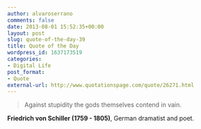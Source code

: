 ```yaml
---
author: alvaroserrano
comments: false
date: 2013-08-01 15:52:35+00:00
layout: post
slug: quote-of-the-day-39
title: Quote of the Day
wordpress_id: 1637173519
categories:
- Digital Life
post_format:
- Quote
external-url: http://www.quotationspage.com/quote/26271.html
---
```


<blockquote>Against stupidity the gods themselves contend in vain.</blockquote>

**Friedrich von Schiller (1759 - 1805)**, German dramatist and poet.
